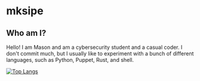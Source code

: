 # mksipe

## Who am I?

Hello! I am Mason and am a cybersecurity student and a casual coder. I don't commit much, but I usually like to experiment with a bunch of different languages, such as Python, Puppet, Rust, and shell. 

[![Top Langs](https://github-readme-stats.vercel.app/api/top-langs/?username=mksipe&layout=compact&theme=dark)](https://github.com/anuraghazra/github-readme-stats)
